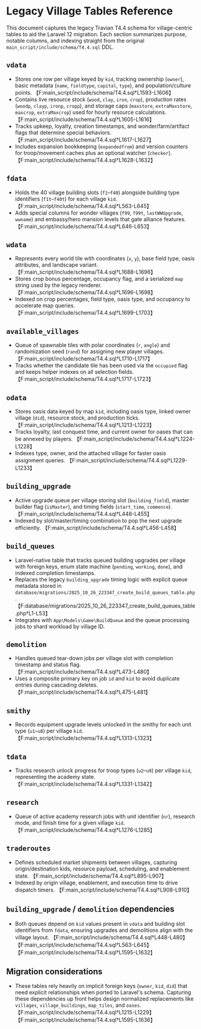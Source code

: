 # Legacy Village Tables Reference

This document captures the legacy Travian T4.4 schema for village-centric tables to aid the Laravel 12 migration.
Each section summarizes purpose, notable columns, and indexing straight from the original `main_script/include/schema/T4.4.sql` DDL.

## `vdata`
- Stores one row per village keyed by `kid`, tracking ownership (`owner`), basic metadata (`name`, `fieldtype`, `capital`, `type`), and population/culture points. 【F:main_script/include/schema/T4.4.sql†L1593-L1606】
- Contains live resource stock (`wood`, `clay`, `iron`, `crop`), production rates (`woodp`, `clayp`, `ironp`, `cropp`), and storage caps (`maxstore`, `extraMaxstore`, `maxcrop`, `extraMaxcrop`) used for hourly resource calculations. 【F:main_script/include/schema/T4.4.sql†L1605-L1616】
- Tracks upkeep, loyalty, creation timestamps, and wonder/farm/artifact flags that determine special behaviors. 【F:main_script/include/schema/T4.4.sql†L1617-L1627】
- Includes expansion bookkeeping (`expandedfrom`) and version counters for troop/movement caches plus an optional watcher (`checker`). 【F:main_script/include/schema/T4.4.sql†L1628-L1632】

## `fdata`
- Holds the 40 village building slots (`f1`–`f40`) alongside building type identifiers (`f1t`–`f40t`) for each village `kid`. 【F:main_script/include/schema/T4.4.sql†L563-L645】
- Adds special columns for wonder villages (`f99`, `f99t`, `lastWWUpgrade`, `wwname`) and embassy/hero mansion levels that gate alliance features. 【F:main_script/include/schema/T4.4.sql†L646-L653】

## `wdata`
- Represents every world tile with coordinates (`x`, `y`), base field type, oasis attributes, and landscape variant. 【F:main_script/include/schema/T4.4.sql†L1688-L1696】
- Stores crop bonus percentage, occupancy flag, and a serialized `map` string used by the legacy renderer. 【F:main_script/include/schema/T4.4.sql†L1696-L1698】
- Indexed on crop percentages, field type, oasis type, and occupancy to accelerate map queries. 【F:main_script/include/schema/T4.4.sql†L1699-L1703】

## `available_villages`
- Queue of spawnable tiles with polar coordinates (`r`, `angle`) and randomization seed (`rand`) for assigning new player villages. 【F:main_script/include/schema/T4.4.sql†L1710-L1717】
- Tracks whether the candidate tile has been used via the `occupied` flag and keeps helper indexes on all selection fields. 【F:main_script/include/schema/T4.4.sql†L1717-L1723】

## `odata`
- Stores oasis data keyed by map `kid`, including oasis type, linked owner village (`did`), resource stock, and production ticks. 【F:main_script/include/schema/T4.4.sql†L1213-L1223】
- Tracks loyalty, last conquest time, and current owner for oases that can be annexed by players. 【F:main_script/include/schema/T4.4.sql†L1224-L1228】
- Indexes type, owner, and the attached village for faster oasis assignment queries. 【F:main_script/include/schema/T4.4.sql†L1229-L1233】

## `building_upgrade`
- Active upgrade queue per village storing slot (`building_field`), master builder flag (`isMaster`), and timing fields (`start_time`, `commence`). 【F:main_script/include/schema/T4.4.sql†L448-L455】
- Indexed by slot/master/timing combination to pop the next upgrade efficiently. 【F:main_script/include/schema/T4.4.sql†L456-L458】

## `build_queues`
- Laravel-native table that tracks queued building upgrades per village with foreign keys, enum state machine (`pending`, `working`, `done`), and indexed completion timestamps.
- Replaces the legacy `building_upgrade` timing logic with explicit queue metadata stored in `database/migrations/2025_10_26_223347_create_build_queues_table.php`. 【F:database/migrations/2025_10_26_223347_create_build_queues_table.php†L1-L53】
- Integrates with `App\Models\Game\BuildQueue` and the queue processing jobs to shard workload by village ID.

## `demolition`
- Handles queued tear-down jobs per village slot with completion timestamp and status flag. 【F:main_script/include/schema/T4.4.sql†L473-L480】
- Uses a composite primary key on job `id` and `kid` to avoid duplicate entries during cascading deletes. 【F:main_script/include/schema/T4.4.sql†L475-L481】

## `smithy`
- Records equipment upgrade levels unlocked in the smithy for each unit type (`u1`–`u8`) per village `kid`. 【F:main_script/include/schema/T4.4.sql†L1313-L1323】

## `tdata`
- Tracks research unlock progress for troop types (`u2`–`u9`) per village `kid`, representing the academy state. 【F:main_script/include/schema/T4.4.sql†L1331-L1342】

## `research`
- Queue of active academy research jobs with unit identifier (`nr`), research mode, and finish time for a given village `kid`. 【F:main_script/include/schema/T4.4.sql†L1276-L1285】

## `traderoutes`
- Defines scheduled market shipments between villages, capturing origin/destination kids, resource payload, scheduling, and enablement state. 【F:main_script/include/schema/T4.4.sql†L895-L907】
- Indexed by origin village, enablement, and execution time to drive dispatch timers. 【F:main_script/include/schema/T4.4.sql†L908-L910】

## `building_upgrade` / `demolition` dependencies
- Both queues depend on `kid` values present in `vdata` and building slot identifiers from `fdata`, ensuring upgrades and demolitions align with the village layout. 【F:main_script/include/schema/T4.4.sql†L448-L480】【F:main_script/include/schema/T4.4.sql†L563-L645】【F:main_script/include/schema/T4.4.sql†L1595-L1632】

## Migration considerations
- These tables rely heavily on implicit foreign keys (`owner`, `kid`, `did`) that need explicit relationships when ported to Laravel's schema. Capturing these dependencies up front helps design normalized replacements like `villages`, `village_buildings`, `map_tiles`, and `oases`. 【F:main_script/include/schema/T4.4.sql†L1215-L1229】【F:main_script/include/schema/T4.4.sql†L1595-L1636】
